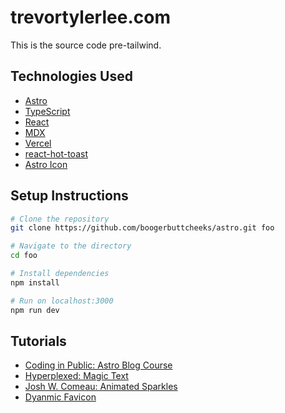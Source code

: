 # trevortylerlee.com

This is the source code pre-tailwind.

## Technologies Used

- [Astro](https://astro.build/)
- [TypeScript](https://www.typescriptlang.org/)
- [React](https://react.dev/)
- [MDX](https://docs.astro.build/en/guides/integrations-guide/mdx/)
- [Vercel](https://vercel.com/home)
- [react-hot-toast](https://react-hot-toast.com/)
- [Astro Icon](https://www.astroicon.dev/)

## Setup Instructions

```zsh
# Clone the repository
git clone https://github.com/boogerbuttcheeks/astro.git foo

# Navigate to the directory
cd foo

# Install dependencies
npm install

# Run on localhost:3000
npm run dev
```
## Tutorials

- [Coding in Public: Astro Blog Course](https://youtube.com/playlist?list=PLoqZcxvpWzzeRwF8TEpXHtO7KYY6cNJeF)
- [Hyperplexed: Magic Text](https://youtu.be/yu0Cm4BqQv0)
- [Josh W. Comeau: Animated Sparkles](https://www.joshwcomeau.com/react/animated-sparkles-in-react/)
- [Dyanmic Favicon](https://github.com/withastro/astro.build/blob/main/src/components/Favicon.astro)
